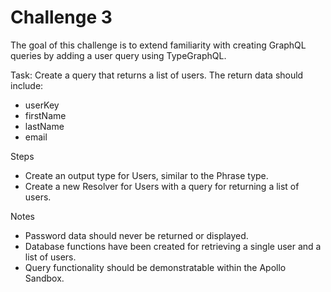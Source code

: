 # Challenge 3

The goal of this challenge is to extend familiarity with creating GraphQL queries by adding a user query using TypeGraphQL.

Task: Create a query that returns a list of users.  The return data should include:
- userKey
- firstName
- lastName
- email

Steps
- Create an output type for Users, similar to the Phrase type.
- Create a new Resolver for Users with a query for returning a list of users.

Notes
- Password data should never be returned or displayed.
- Database functions have been created for retrieving a single user and a list of users.
- Query functionality should be demonstratable within the Apollo Sandbox.
